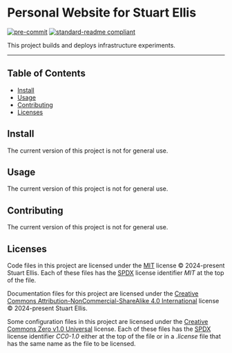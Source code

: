<!--
SPDX-FileCopyrightText: 2024-present Stuart Ellis <stuart@stuartellis.name>

SPDX-License-Identifier: CC-BY-NC-SA-4.0
-->

# Personal Website for Stuart Ellis

[![pre-commit](https://img.shields.io/badge/pre--commit-enabled-brightgreen?logo=pre-commit)](https://github.com/pre-commit/pre-commit) [![standard-readme compliant](https://img.shields.io/badge/readme%20style-standard-brightgreen.svg?style=flat-square)](https://github.com/RichardLitt/standard-readme)

This project builds and deploys infrastructure experiments.

-----

## Table of Contents

- [Install](#install)
- [Usage](#usage)
- [Contributing](#contributing)
- [Licenses](#licenses)

## Install

The current version of this project is not for general use.

## Usage

The current version of this project is not for general use.

## Contributing

The current version of this project is not for general use.

## Licenses

Code files in this project are licensed under the [MIT](https://spdx.org/licenses/MIT.html) license © 2024-present Stuart Ellis. Each of these files has the [SPDX](https://spdx.dev) license identifier *MIT* at the top of the file.

Documentation files for this project are licensed under the [Creative Commons Attribution-NonCommercial-ShareAlike 4.0 International](https://creativecommons.org/licenses/by-nc-sa/4.0/) license © 2024-present Stuart Ellis.

Some configuration files in this project are licensed under the [Creative Commons Zero v1.0 Universal](https://creativecommons.org/publicdomain/zero/1.0/) license. Each of these files has the [SPDX](https://spdx.dev) license identifier *CC0-1.0* either at the top of the file or in a *.license* file that has the same name as the file to be licensed.
